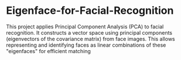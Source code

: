 # Eigenface-for-Facial-Recognition
This project applies Principal Component Analysis (PCA) to facial recognition. It constructs a vector space using principal components (eigenvectors of the covariance matrix) from face images. This allows representing and identifying faces as linear combinations of these "eigenfaces" for efficient matching
